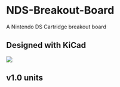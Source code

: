 # NDS-Breakout-Board
 A Nintendo DS Cartridge breakout board

## Designed with KiCad
![](https://upload.wikimedia.org/wikipedia/commons/5/59/KiCad-Logo.svg)

## v1.0 units
